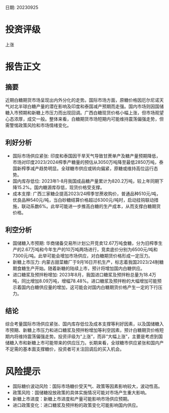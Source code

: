 
日期: 20230925

# 投资评级

上涨

# 报告正文

## 摘要

近期白糖期货市场呈现出内外分化的走势。国际市场方面，原糖价格因厄尔尼诺天气对北半球白糖产量的潜在影响及印度和泰国减产预期而走强。国内市场则因国储糖入市预期和新糖上市压力而出现回调。广西白糖现货价格小幅上涨，但市场观望心态浓厚，成交一般。整体来看，白糖期货市场短期内可能维持震荡偏强走势，但需警惕政策风险和市场情绪变化。

## 利好分析

* 国际市场供应紧张: 印度和泰国因干旱天气导致甘蔗单产及糖产量预期降低，市场对印度2023/2024榨季产糖量的预估从3050万吨降至最低2850万吨，泰国新榨季减产趋势明显。全球糖市供应或转向偏紧，原糖或维持高位运行态势。
* 国内库存低位: 2023年1-8月我国成品糖产量累计为820.2万吨，较上年同期下降15.2%。国内糖源库存低，现货价格受支撑。
* 成本支撑: 广西三家糖企提高2023/24榨季甘蔗收购价，普通品种510元/吨，优良品种540元/吨，当白砂糖结算价格超过6300元/吨时，启动挂钩联动措施，联动系数6%。此举可能进一步推高白糖的生产成本，从而支撑白糖期货价格。

## 利空分析

* 国储糖入市预期: 华商储备交易所计划公开竞卖12.67万吨食糖，分为旧榨季生产的2.67万吨和今年生产的10万吨两场进行，竞卖底价分别为6500元/吨和7300元/吨。此举可能会增加市场供应，对白糖期货价格形成一定压力。
* 新糖上市压力: 内蒙古甜菜糖厂于9月16日开机生产，标志着我国2023/24制糖期食糖生产开始。随着新糖的陆续上市，预计将增加国内白糖供应。
* 进口糖浆及预拌粉增加: 2023年8月，我国进口糖浆及预拌粉总量为18.4万吨，同比增加8.09万吨，增幅78.48%。进口糖浆及预拌粉的大幅增加可能预示着国内白糖供应量的增加，这可能会对国内白糖期货价格产生一定的下行压力。

## 结论

综合考量国际市场供应紧张、国内库存低位及成本支撑等利好因素，以及国储糖入市预期、新糖上市压力和进口糖浆及预拌粉增加等利空因素，预计白糖期货价格短期内将维持震荡偏强走势。投资评级为“上涨”，而非“大幅上涨”，主要是考虑到国储糖入市和新糖上市可能带来的供应压力。长期来看，全球糖市供应紧张和国内产不足需的基本面支撑糖价，投资者可关注回调后的买入机会。

# 风险提示

* 国际糖价波动风险：国际市场糖价受天气、政策等因素影响较大，波动性高。
* 政策风险：国储糖投放政策的具体实施情况可能对市场产生重大影响。
* 新糖上市进度：新糖上市进度和产量可能影响市场供应预期。
* 进口政策变化：进口糖浆及预拌粉的政策变化可能影响国内供应。
